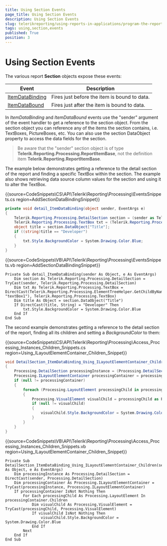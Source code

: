 ```yaml
---
title: Using Section Events
page_title: Using Section Events 
description: Using Section Events
slug: telerikreporting/using-reports-in-applications/program-the-report-definition/report-events/using-section-events
tags: using,section,events
published: True
position: 3
---
```


# Using Section Events

The various report __Section__ objects expose these events: 

| Event | Description |
| ------ | ------ |
|[ItemDataBinding](/reporting/api/Telerik.Reporting.ReportItemBase.html#collapsible-Telerik_Reporting_ReportItemBase_ItemDataBinding)|Fires just before the item is bound to data.|
|[ItemDataBound](/reporting/api/Telerik.Reporting.ReportItemBase.html#collapsible-Telerik_Reporting_ReportItemBase_ItemDataBound)|Fires just after the item is bound to data.|

In _ItemDataBinding_ and _ItemDataBound_ events use the "sender" argument of the event handler to get a reference to the section object. From the section object you can reference any of the items the section contains, i.e. TextBoxes, PictureBoxes, etc. You can also use the section DataObject property to access the data fields for the section. 

> Be aware that the "sender" section object is of type __Telerik.Reporting.Processing.ReportItemBase__, not the definition item  __Telerik.Reporting.ReportItemBase__. 

The example below demonstrates getting a reference to the detail section of the report and finding a specific TextBox within the section. The example also shows retrieving data source column values for the section and using it to alter the TextBox. 

{{source=CodeSnippets\CS\API\Telerik\Reporting\Processing\EventsSnippets.cs region=AddSectionDataBindingSnippet}}
````C#
private void detail_ItemDataBinding(object sender, EventArgs e)
{
    Telerik.Reporting.Processing.DetailSection section = (sender as Telerik.Reporting.Processing.DetailSection);
    Telerik.Reporting.Processing.TextBox txt = (Telerik.Reporting.Processing.TextBox)Telerik.Reporting.Processing.ElementTreeHelper.GetChildByName(section, "textBox1");
    object title = section.DataObject["Title"];
    if ((string)title == "Developer")
    {
        txt.Style.BackgroundColor = System.Drawing.Color.Blue;
    }
}
````
{{source=CodeSnippets\VB\API\Telerik\Reporting\Processing\EventsSnippets.vb region=AddSectionDataBindingSnippet}}
````VB
Private Sub detail_ItemDataBinding(sender As Object, e As EventArgs)
    Dim section As Telerik.Reporting.Processing.DetailSection = TryCast(sender, Telerik.Reporting.Processing.DetailSection)
    Dim txt As Telerik.Reporting.Processing.TextBox = DirectCast(Telerik.Reporting.Processing.ElementTreeHelper.GetChildByName(section, "textBox1"), Telerik.Reporting.Processing.TextBox)
    Dim title As Object = section.DataObject("Title")
    If DirectCast(title, String) = "Developer" Then
        txt.Style.BackgroundColor = System.Drawing.Color.Blue
    End If
End Sub
````


The second example demonstrates getting a reference to the detail section of the report, finding all its children and setting a _BackgroundColor_ to them:

{{source=CodeSnippets\CS\API\Telerik\Reporting\Processing\Access_Processing_Instances_Children_Snippets.cs region=Using_ILayoutElementContainer_Children_Snippet}}
````C#
void DetailSection_ItemDataBinding_Using_ILayoutElementContainer_Children(object sender, EventArgs e)
{
    Processing.DetailSection processingInstance = (Processing.DetailSection)sender;
    Processing.ILayoutElementContainer processingContainer = processingInstance as Processing.ILayoutElementContainer;
    if (null != processingContainer)
    {
        foreach (Processing.LayoutElement processingChild in processingContainer.Children)
        {
            Processing.VisualElement visualChild = processingChild as Processing.VisualElement;
            if (null != visualChild)
            {
                visualChild.Style.BackgroundColor = System.Drawing.Color.Blue;
            }
        }
    }
}
````
{{source=CodeSnippets\VB\API\Telerik\Reporting\Processing\Access_Processing_Instances_Children_Snippets.vb region=Using_ILayoutElementContainer_Children_Snippet}}
````VB
Private Sub DetailSection_ItemDataBinding_Using_ILayoutElementContainer_Children(sender As Object, e As EventArgs)
    Dim processingInstance As Processing.DetailSection = DirectCast(sender, Processing.DetailSection)
    Dim processingContainer As Processing.ILayoutElementContainer = TryCast(processingInstance, Processing.ILayoutElementContainer)
    If processingContainer IsNot Nothing Then
        For Each processingChild As Processing.LayoutElement In processingContainer.Children
            Dim visualChild As Processing.VisualElement = TryCast(processingChild, Processing.VisualElement)
            If visualChild IsNot Nothing Then
                visualChild.Style.BackgroundColor = System.Drawing.Color.Blue
            End If
        Next
    End If
End Sub
````

